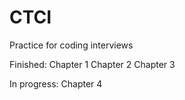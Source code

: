# CTCI
Practice for coding interviews

Finished:
  Chapter 1
  Chapter 2
  Chapter 3

In progress:
  Chapter 4
